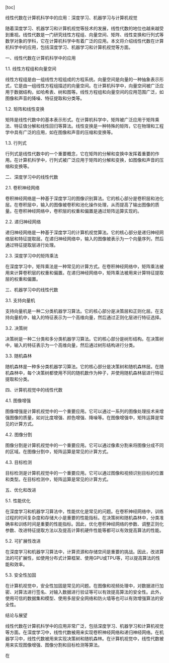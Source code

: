 
[toc]                    
                
                
线性代数在计算机科学中的应用：深度学习、机器学习与计算机视觉

随着深度学习、机器学习和计算机视觉等技术的发展，线性代数的地位也越来越受到重视。线性代数是一门研究线性方程组、向量空间、矩阵、线性变换和行列式等数学对象的学科，它在计算机科学中有着广泛的应用。本文将介绍线性代数在计算机科学中的应用，包括深度学习、机器学习和计算机视觉等方面。

一、线性代数在计算机科学中的应用

1.1. 线性方程组和向量空间

线性方程组是由一组线性方程组成的方程系统。向量空间是向量的一种抽象表示形式，它是由一组线性方程组描述的向量空间。在计算机科学中，向量空间被广泛应用于数据结构，如哈希表、树和图等。线性方程组和向量空间的应用范围广泛，如图像和声音的降噪、特征提取和分类等。

1.2. 矩阵和线性变换

矩阵是线性代数中的基本表示形式。在计算机科学中，矩阵被广泛应用于矩阵乘法、特征值分解和线性回归等算法。线性变换是一种特殊的矩阵，它在物理和工程学中具有广泛的应用，如在图像和声音的压缩和变换等。

1.3. 行列式

行列式是线性代数中的一个重要概念，它在矩阵的分解和变换中发挥着重要的作用。在计算机科学中，行列式被广泛应用于矩阵的分解和变换，如图像和声音的压缩和变换等。

二、深度学习中的线性代数

2.1. 卷积神经网络

卷积神经网络是一种基于深度学习的图像识别算法。它的核心部分是卷积层和池化层。在卷积层中，输入的图像被卷积和池化操作处理，从而提高了输出图像的质量。在卷积神经网络中，卷积层的权重和偏置是通过矩阵运算实现的。

2.2. 递归神经网络

递归神经网络是一种基于深度学习的计算机视觉算法。它的核心部分是递归神经网络层和特征提取层。在递归神经网络中，输入的图像被表示为一个向量序列，然后通过特征提取层进行处理。

2.3. 深度学习中的矩阵乘法

在深度学习中，矩阵乘法是一种常见的计算方式。在卷积神经网络中，矩阵乘法被用来计算卷积层的权重和偏置。在递归神经网络中，矩阵乘法被用来计算特征提取层的权重和偏置。

三、机器学习中的线性代数

3.1. 支持向量机

支持向量机是一种二分类机器学习算法。它的核心部分是决策层和正则化层。在支持向量机中，输入的特征表示为一个高维向量，然后通过正则化层进行特征选择。

3.2. 决策树

决策树是一种二分类和多分类机器学习算法。它的核心部分是树形结构。在决策树中，输入的特征表示为一个高维向量，然后通过树形结构进行分类。

3.3. 随机森林

随机森林是一种多分类机器学习算法。它的核心部分是决策树和随机森林层。在随机森林中，每个决策树都使用不同的随机数作为种子，并使用随机森林层进行特征提取和分类。

四、计算机视觉中的线性代数

4.1. 图像增强

图像增强是计算机视觉中的一个重要应用。它可以通过一系列的图像处理技术来增强图像的质量，如对比度增强、颜色增强、降噪等。在图像增强中，矩阵运算是常见的计算方式。

4.2. 图像分割

图像分割是计算机视觉中的一个重要应用。它可以通过像素分割来将图像分成不同的区域。在图像分割中，矩阵运算是常见的计算方式。

4.3. 目标检测

目标检测是计算机视觉中的一个重要应用。它可以通过图像和视频识别目标的位置和类型。在目标检测中，矩阵运算是常见的计算方式。

五、优化和改进

5.1. 性能优化

在深度学习和机器学习算法中，性能优化是常见的问题。在卷积神经网络中，训练过程的时间复杂度和存储大小是重要的性能指标。在决策树和随机森林中，分类准确率和训练时间是重要的性能指标。因此，优化卷积神经网络的参数、调整正则化参数、改进特征提取方法以及提高计算机硬件性能等都可以有效提高算法的性能。

5.2. 可扩展性改进

在深度学习和机器学习算法中，计算资源和存储空间是重要的挑战。因此，改进算法的可扩展性，如使用分布式计算框架、使用GPU或TPU等，可以提高算法的性能和效率。

5.3. 安全性加固

在计算机视觉中，安全性加固是常见的问题。在图像和视频处理中，对数据进行加密、对算法进行签名、对输入数据进行验证等可以有效提高算法的安全性。此外，使用可信的数据集和模型、使用多层安全网络和防火墙等也可以有效增强算法的安全性。

结论与展望

线性代数在计算机科学中的应用非常广泛，包括深度学习、机器学习和计算机视觉等方面。在深度学习中，线性代数被用来实现卷积神经网络和递归神经网络。在机器学习中，线性代数被用来实现决策树和随机森林。在计算机视觉中，线性代数被用来实现图像增强、图像分割和目标检测等算法。

在

